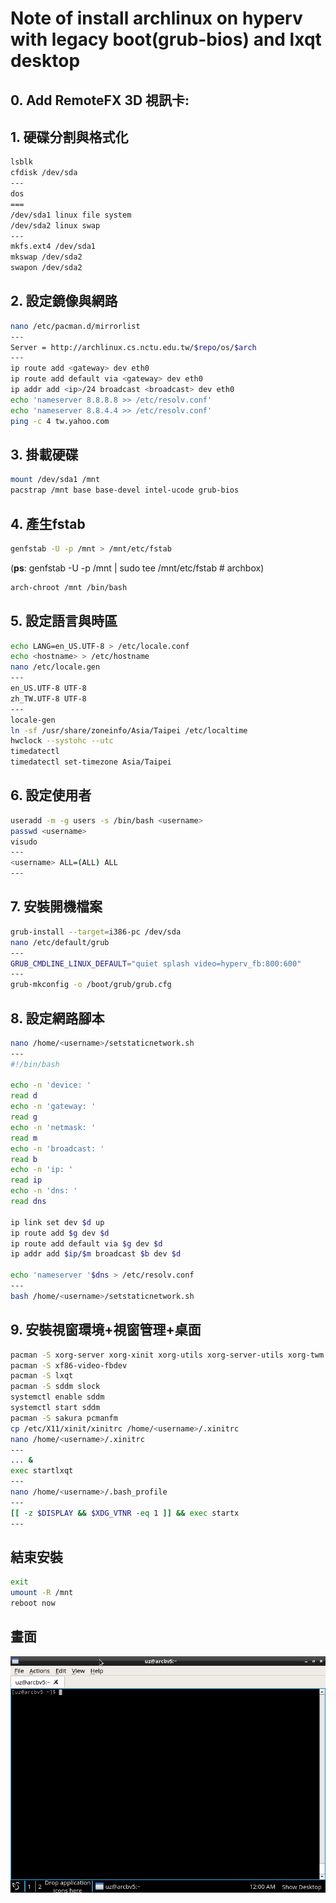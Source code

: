 # Note of install archlinux on hyperv with legacy boot(grub-bios) and lxqt desktop
## 0. Add RemoteFX 3D 視訊卡: 
## 1. 硬碟分割與格式化
```bash
lsblk
cfdisk /dev/sda
---
dos
===
/dev/sda1 linux file system
/dev/sda2 linux swap
---
mkfs.ext4 /dev/sda1
mkswap /dev/sda2
swapon /dev/sda2
```

## 2. 設定鏡像與網路
```bash
nano /etc/pacman.d/mirrorlist
---
Server = http://archlinux.cs.nctu.edu.tw/$repo/os/$arch
---
ip route add <gateway> dev eth0
ip route add default via <gateway> dev eth0
ip addr add <ip>/24 broadcast <broadcast> dev eth0
echo 'nameserver 8.8.8.8 >> /etc/resolv.conf'
echo 'nameserver 8.8.4.4 >> /etc/resolv.conf'
ping -c 4 tw.yahoo.com
```

## 3. 掛載硬碟
```bash
mount /dev/sda1 /mnt
pacstrap /mnt base base-devel intel-ucode grub-bios
```

## 4. 產生fstab
```bash
genfstab -U -p /mnt > /mnt/etc/fstab
```
(**ps**: genfstab -U -p /mnt | sudo tee /mnt/etc/fstab # archbox)

```bash
arch-chroot /mnt /bin/bash
```

## 5. 設定語言與時區
```bash
echo LANG=en_US.UTF-8 > /etc/locale.conf 
echo <hostname> > /etc/hostname
nano /etc/locale.gen
---
en_US.UTF-8 UTF-8
zh_TW.UTF-8 UTF-8
---
locale-gen
ln -sf /usr/share/zoneinfo/Asia/Taipei /etc/localtime
hwclock --systohc --utc
timedatectl
timedatectl set-timezone Asia/Taipei
```

## 6. 設定使用者
```bash
useradd -m -g users -s /bin/bash <username>
passwd <username>
visudo
---
<username> ALL=(ALL) ALL
---
```

## 7. 安裝開機檔案
```bash
grub-install --target=i386-pc /dev/sda
nano /etc/default/grub
---
GRUB_CMDLINE_LINUX_DEFAULT="quiet splash video=hyperv_fb:800:600"
---
grub-mkconfig -o /boot/grub/grub.cfg
```

## 8. 設定網路腳本
```bash
nano /home/<username>/setstaticnetwork.sh
---
#!/bin/bash

echo -n 'device: '
read d
echo -n 'gateway: '
read g
echo -n 'netmask: '
read m
echo -n 'broadcast: '
read b
echo -n 'ip: '
read ip
echo -n 'dns: '
read dns

ip link set dev $d up
ip route add $g dev $d
ip route add default via $g dev $d
ip addr add $ip/$m broadcast $b dev $d

echo 'nameserver '$dns > /etc/resolv.conf
---
bash /home/<username>/setstaticnetwork.sh
```

## 9. 安裝視窗環境+視窗管理+桌面
```bash
pacman -S xorg-server xorg-xinit xorg-utils xorg-server-utils xorg-twm xterm xorg-xclock
pacman -S xf86-video-fbdev
pacman -S lxqt
pacman -S sddm slock
systemctl enable sddm
systemctl start sddm
pacman -S sakura pcmanfm
cp /etc/X11/xinit/xinitrc /home/<username>/.xinitrc
nano /home/<username>/.xinitrc
---
... &
exec startlxqt
---
nano /home/<username>/.bash_profile
---
[[ -z $DISPLAY && $XDG_VTNR -eq 1 ]] && exec startx
---
```

## 結束安裝

```bash
exit
umount -R /mnt
reboot now
```

## 畫面

![PrtSc](archlinux-bios-hyperv.png)

